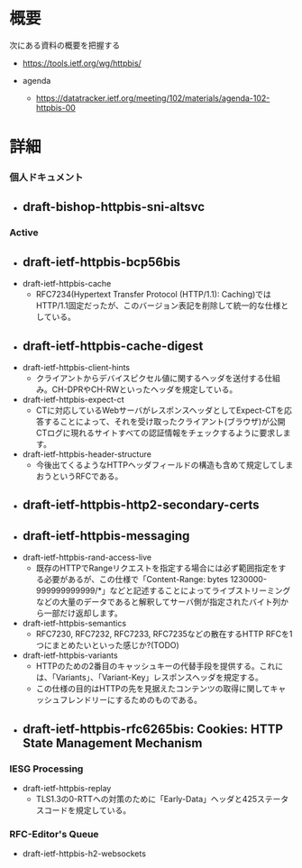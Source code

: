 # 概要
次にある資料の概要を把握する
- https://tools.ietf.org/wg/httpbis/


- agenda
  - https://datatracker.ietf.org/meeting/102/materials/agenda-102-httpbis-00

# 詳細

### 個人ドキュメント
- draft-bishop-httpbis-sni-altsvc
  - 

### Active
- draft-ietf-httpbis-bcp56bis
  - 
- draft-ietf-httpbis-cache
  - RFC7234(Hypertext Transfer Protocol (HTTP/1.1): Caching)ではHTTP/1.1固定だったが、このバージョン表記を削除して統一的な仕様としている。
- draft-ietf-httpbis-cache-digest
  - 
- draft-ietf-httpbis-client-hints
  - クライアントからデバイスピクセル値に関するヘッダを送付する仕組み。CH-DPRやCH-RWといったヘッダを規定している。
- draft-ietf-httpbis-expect-ct
  - CTに対応しているWebサーバがレスポンスヘッダとしてExpect-CTを応答することによって、それを受け取ったクライアント(ブラウザ)が公開CTログに現れるサイトすべての認証情報をチェックするように要求します。
- draft-ietf-httpbis-header-structure
  - 今後出てくるようなHTTPヘッダフィールドの構造も含めて規定してしまおうというRFCである。
- draft-ietf-httpbis-http2-secondary-certs
  - 
- draft-ietf-httpbis-messaging
  - 
- draft-ietf-httpbis-rand-access-live
  - 既存のHTTPでRangeリクエストを指定する場合には必ず範囲指定をする必要があるが、この仕様で「Content-Range: bytes 1230000-999999999999/\*」などと記述することによってライブストリーミングなどの大量のデータであると解釈してサーバ側が指定されたバイト列から一部だけ返却します。
- draft-ietf-httpbis-semantics
  - RFC7230, RFC7232, RFC7233, RFC7235などの散在するHTTP RFCを1つにまとめたいといった感じか?(TODO)
- draft-ietf-httpbis-variants
  - HTTPのための2番目のキャッシュキーの代替手段を提供する。これには、「Variants」、「Variant-Key」レスポンスヘッダを規定する。
  - この仕様の目的はHTTPの先を見据えたコンテンツの取得に関してキャッシュフレンドリーにするためのものである。
- draft-ietf-httpbis-rfc6265bis: Cookies: HTTP State Management Mechanism
  -

### IESG Processing
- draft-ietf-httpbis-replay
  -  TLS1.3の0-RTTへの対策のために「Early-Data」ヘッダと425ステータスコードを規定している。

### RFC-Editor's Queue
- draft-ietf-httpbis-h2-websockets
